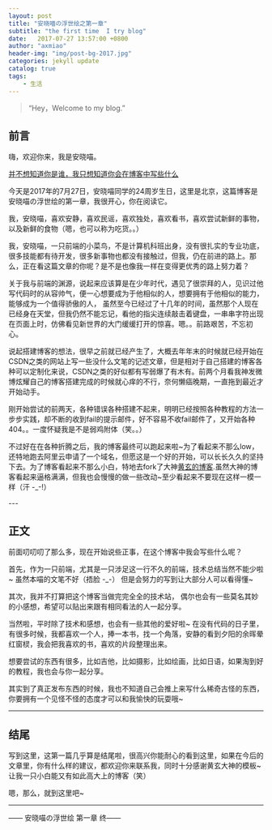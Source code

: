```yaml
---
layout: post
title: "安晓喵の浮世绘之第一章"
subtitle: "the first time  I try blog"
date:   2017-07-27 13:57:00 +0800
author: "axmiao"
header-img: "img/post-bg-2017.jpg"
categories: jekyll update
catalog: true
tags: 
    - 生活
---
```


> “Hey，Welcome to my blog.”

## 前言

嗨，欢迎你来，我是安晓喵。

[并不想知道你是谁，我只想知道你会在博客中写些什么](#main)

今天是2017年的7月27日，安晓喵同学的24周岁生日，这里是北京，这篇博客是安晓喵の浮世绘的第一章，我很开心，你在阅读它。

我，安晓喵，喜欢安静，喜欢民谣，喜欢独处，喜欢看书，喜欢尝试新鲜的事物，以及新鲜的食物（嗯，也可以称为吃货。。）

我，安晓喵，一只前端的小菜鸟，不是计算机科班出身，没有很扎实的专业功底，很多技能都有待开发，很多新事物也都没有接触过，但我，仍在前进的路上。那么，正在看这篇文章的你呢？是不是也像我一样在变得更优秀的路上努力着？

关于我与前端的渊源，说起来应该算是在少年时代，遇见了很崇拜的人，见识过他写代码时的从容帅气，便一心想要成为于他相似的人，想要拥有于他相似的能力，能够成为一个值得骄傲的人， 虽然至今已经过了十几年的时间，虽然那个人现在已经身在天堂，但我仍然不能忘记，看他的指尖连续敲击着键盘，一串串字符出现在页面上时，仿佛看见新世界的大门缓缓打开的惊喜。嗯。。前路艰苦，不忘初心。

说起搭建博客的想法，很早之前就已经产生了，大概去年年末的时候就已经开始在CSDN之类的网站上写一些没什么文笔的记述文章，但是相对于自己搭建的博客各种可以定制化来说，CSDN之类的好似都有写弱爆了有木有。前两个月看我神发微博炫耀自己的博客搭建完成的时候就心痒的不行，奈何懒癌晚期，一直拖到最近才开始动手。

刚开始尝试的前两天，各种错误各种搭建不起来，明明已经按照各种教程的方法一步步实践，却不断的收到fail的提示邮件，好不容易不收fail邮件了，又开始各种404。。一度怀疑我是不是弱鸡附体（笑。。）

不过好在在各种折腾之后，我的博客最终可以跑起来啦~为了看起来不那么low，还特地跑去阿里云申请了一个域名，但愿这是一个好的开始，可以长长久久的坚持下去。为了博客看起来不那么小白，特地去fork了大神[黄玄的博客](http://huangxuan.me).虽然大神的博客看起来逼格满满，但我也会慢慢的做一些改动~至少看起来不要现在这样一模一样（汗 -_-!）

<p id = "main"></p>
---

## 正文

前面叨叨叨了那么多，现在开始说些正事，在这个博客中我会写些什么呢？

首先，作为一只前端，尤其是一只涉足这一行不久的前端，技术总结当然不能少啦~ 虽然本喵的文笔不好（捂脸 -_-） 但是会努力的写到让大部分人可以看得懂~

其次，我并不打算把这个博客当做完完全全的技术站， 偶尔也会有一些莫名其妙的小感想，希望可以贴出来跟有相同看法的人一起分享。

当然啦，平时除了技术和感想，也会有一些其他的爱好啦~ 在没有代码的日子里，有很多时候，我都喜欢一个人，捧一本书，找一个角落，安静的看到夕阳的余晖晕红窗棂，我会把我喜欢的书，喜欢的片段整理出来。

想要尝试的东西有很多，比如吉他，比如摄影，比如绘画，比如日语，如果淘到好的教程，我也会与你一起分享。

其实到了真正发布东西的时候，我也不知道自己会推上来写什么稀奇古怪的东西，你要拥有一个见怪不怪的态度才可以和我愉快的玩耍哦~

---

## 结尾

写到这里，这第一篇几乎算是结尾啦，很高兴你能耐心的看到这里，如果在今后的文章里，你有什么样的建议，都欢迎你来联系我，同时十分感谢黄玄大神的模板~让我一只小白能又有如此高大上的博客（笑）

嗯，那么，就到这里吧~

---

—— 安晓喵の浮世绘 第一章 终——
